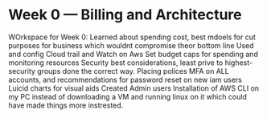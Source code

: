 # Week 0 — Billing and Architecture

WOrkspace for Week 0:
Learned about spending cost, best mdoels for cut purposes for business which wouldnt compromise theor bottom line
Used and config Cloud trail and Watch on Aws
Set budget caps for spending and monitoring resources 
Security best considerations, least prive to highest- security groups done the correct way. Placing polices 
MFA on ALL accounts, and recommendations for password reset on new iam users
Luicid charts for visual aids
Created Admin users
Installation of AWS CLI on my PC instead of downloading a VM and running linux on it which could have made things more instrested. 
